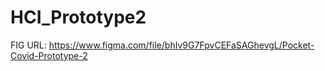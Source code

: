 # HCI_Prototype2

FIG URL: https://www.figma.com/file/bhIv9G7FpvCEFaSAGhevgL/Pocket-Covid-Prototype-2
